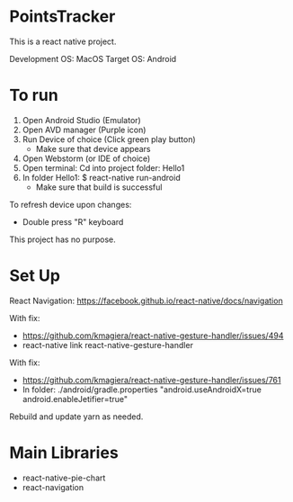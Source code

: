 # PointsTracker

This is a react native project.

Development OS: MacOS
Target OS: Android


# To run

1. Open Android Studio (Emulator)
2. Open AVD manager (Purple icon)
3. Run Device of choice (Click green play button)
    - Make sure that device appears
4. Open Webstorm (or IDE of choice)
5. Open terminal: Cd into project folder: Hello1
6. In folder Hello1: $ react-native run-android
    - Make sure that build is successful
    
To refresh device upon changes:
   - Double press "R" keyboard
    
This project has no purpose.


# Set Up

React Navigation: https://facebook.github.io/react-native/docs/navigation

With fix: 
- https://github.com/kmagiera/react-native-gesture-handler/issues/494
- react-native link react-native-gesture-handler

With fix:
- https://github.com/kmagiera/react-native-gesture-handler/issues/761
- In folder: ./android/gradle.properties
  "android.useAndroidX=true
  android.enableJetifier=true"
  
Rebuild and update yarn as needed.

# Main Libraries
- react-native-pie-chart
- react-navigation
